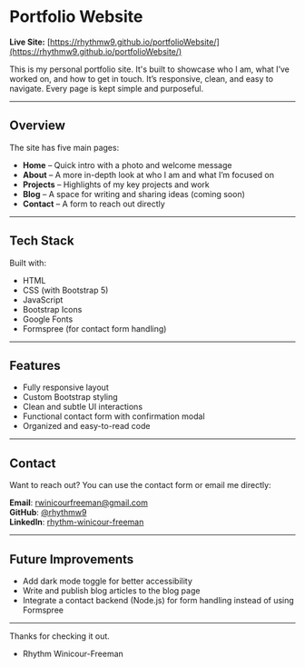 # Portfolio Website

**Live Site:** [https://rhythmw9.github.io/portfolioWebsite/](https://rhythmw9.github.io/portfolioWebsite/)

This is my personal portfolio site. It's built to showcase who I am, what I’ve worked on, and how to get in touch. It’s responsive, clean, and easy to navigate. Every page is kept simple and purposeful.

---

## Overview

The site has five main pages:
- **Home** – Quick intro with a photo and welcome message
- **About** – A more in-depth look at who I am and what I’m focused on
- **Projects** – Highlights of my key projects and work
- **Blog** – A space for writing and sharing ideas (coming soon)
- **Contact** – A form to reach out directly

---

## Tech Stack

Built with:
- HTML
- CSS (with Bootstrap 5)
- JavaScript
- Bootstrap Icons
- Google Fonts
- Formspree (for contact form handling)

---

## Features

- Fully responsive layout
- Custom Bootstrap styling
- Clean and subtle UI interactions
- Functional contact form with confirmation modal
- Organized and easy-to-read code

---

## Contact

Want to reach out? You can use the contact form or email me directly:

**Email**: rwinicourfreeman@gmail.com  
**GitHub**: [@rhythmw9](https://github.com/rhythmw9)  
**LinkedIn**: [rhythm-winicour-freeman](https://www.linkedin.com/in/rhythm-winicour-freeman-975b74289/)

---

## Future Improvements

- Add dark mode toggle for better accessibility
- Write and publish blog articles to the blog page
- Integrate a contact backend (Node.js) for form handling instead of using Formspree

---

Thanks for checking it out.

- Rhythm Winicour-Freeman